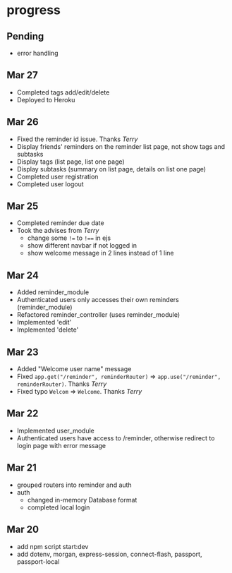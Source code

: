 # progress

## Pending
* error handling

## Mar 27
* Completed tags add/edit/delete
* Deployed to Heroku
## Mar 26
* Fixed the reminder id issue. Thanks *Terry*
* Display friends' reminders on the reminder list page, not show tags and subtasks
* Display tags (list page, list one page)
* Display subtasks (summary on list page, details on list one page)
* Completed user registration
* Completed user logout
## Mar 25
* Completed reminder due date
* Took the advises from *Terry*
  * change some `!=` to `!==` in ejs
  * show different navbar if not logged in
  * show welcome message in 2 lines instead of 1 line
## Mar 24
* Added reminder_module
* Authenticated users only accesses their own reminders (reminder_module)
* Refactored reminder_controller (uses reminder_module)
* Implemented 'edit'
* Implemented 'delete'
## Mar 23
* Added "Welcome user name" message
* Fixed `app.get("/reminder", reminderRouter)` => `app.use("/reminder", reminderRouter)`. Thanks *Terry*
* Fixed typo `Welcom` => `Welcome`. Thanks *Terry*


## Mar 22
* Implemented user_module
* Authenticated users have access to /reminder, otherwise redirect to login page with error message


## Mar 21
* grouped routers into reminder and auth
* auth
  * changed in-memory Database format
  * completed local login

## Mar 20
* add npm script start:dev
* add dotenv, morgan, express-session, connect-flash, passport, passport-local
